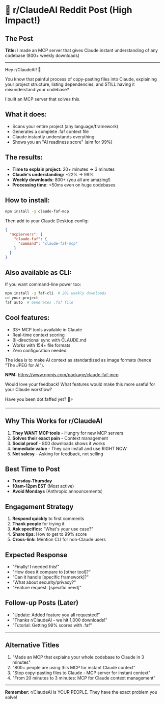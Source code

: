 # 📱 r/ClaudeAI Reddit Post (High Impact!)

## The Post

**Title:** I made an MCP server that gives Claude instant understanding of any codebase (800+ weekly downloads)

---

Hey r/ClaudeAI! 👋

You know that painful process of copy-pasting files into Claude, explaining your project structure, listing dependencies, and STILL having it misunderstand your codebase?

I built an MCP server that solves this.

## What it does:
- Scans your entire project (any language/framework)
- Generates a complete .faf context file
- Claude instantly understands everything
- Shows you an "AI readiness score" (aim for 99%)

## The results:
- **Time to explain project:** 20+ minutes → 3 minutes
- **Claude's understanding:** ~22% → 99%
- **Weekly downloads:** 800+ (you all are amazing!)
- **Processing time:** <50ms even on huge codebases

## How to install:
```bash
npm install -g claude-faf-mcp
```

Then add to your Claude Desktop config:
```json
{
  "mcpServers": {
    "claude-faf": {
      "command": "claude-faf-mcp"
    }
  }
}
```

## Also available as CLI:
If you want command-line power too:
```bash
npm install -g faf-cli  # 201 weekly downloads
cd your-project
faf auto  # Generates .faf file
```

## Cool features:
- 33+ MCP tools available in Claude
- Real-time context scoring
- Bi-directional sync with CLAUDE.md
- Works with 154+ file formats
- Zero configuration needed

The idea is to make AI context as standardized as image formats (hence "The JPEG for AI").

**NPM:** https://www.npmjs.com/package/claude-faf-mcp

Would love your feedback! What features would make this more useful for your Claude workflow?

Have you been dot.faffed yet? 🧡⚡️

---

## Why This Works for r/ClaudeAI

1. **They WANT MCP tools** - Hungry for new MCP servers
2. **Solves their exact pain** - Context management
3. **Social proof** - 800 downloads shows it works
4. **Immediate value** - They can install and use RIGHT NOW
5. **Not salesy** - Asking for feedback, not selling

## Best Time to Post

- **Tuesday-Thursday**
- **10am-12pm EST** (Most active)
- **Avoid Mondays** (Anthropic announcements)

## Engagement Strategy

1. **Respond quickly** to first comments
2. **Thank people** for trying it
3. **Ask specifics:** "What's your use case?"
4. **Share tips:** How to get to 99% score
5. **Cross-link:** Mention CLI for non-Claude users

## Expected Response

- "Finally! I needed this!"
- "How does it compare to [other tool]?"
- "Can it handle [specific framework]?"
- "What about security/privacy?"
- "Feature request: [specific need]"

## Follow-up Posts (Later)

- "Update: Added feature you all requested!"
- "Thanks r/ClaudeAI - we hit 1,000 downloads!"
- "Tutorial: Getting 99% scores with .faf"

---

## Alternative Titles

1. "Made an MCP that explains your whole codebase to Claude in 3 minutes"
2. "800+ people are using this MCP for instant Claude context"
3. "Stop copy-pasting files to Claude - MCP server for instant context"
4. "From 20 minutes to 3 minutes: MCP for Claude context management"

---

**Remember:** r/ClaudeAI is YOUR PEOPLE. They have the exact problem you solve!